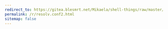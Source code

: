```yaml
---
redirect_to: https://gitea.blesmrt.net/Mikaela/shell-things/raw/master/etc/resolv.conf
permalink: /r/resolv.conf2.html
sitemap: false
---
```

